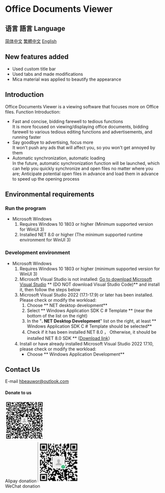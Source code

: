 # Office Documents Viewer
## 语言 語言 Language
[简体中文](/.github/res/MarkDown/zh-cn.md "查看简体中文的说明") 
[繁體中文](/.github/res/MarkDown/zh-tr.md "查看繁體中文的說明") 
[English](/.github/res/MarkDown/en.md "View English instructions")
## New features added
- Used custom title bar
- Used tabs and made modifications
- Mica material was applied to beautify the appearance
## Introduction
Office Documents Viewer is a viewing software that focuses more on Office files.
Function Introduction:  
- Fast and concise, bidding farewell to tedious functions  
    It is more focused on viewing/displaying office documents, bidding farewell to various tedious editing functions and advertisements, and running faster
- Say goodbye to advertising, focus more  
    It won't push any ads that will affect you, so you won't get annoyed by them
- Automatic synchronization, automatic loading  
    In the future, automatic synchronization function will be launched, which can help you quickly synchronize and open files no matter where you are; Anticipate potential open files in advance and load them in advance to speed up the opening process
## Environmental requirements
### Run the program
- Microsoft Windows
    1. Requires Windows 10 1803 or higher (Minimum supported version for WinUI 3)
    2. Installed NET 8.0 or higher (The minimum supported runtime environment for WinUI 3)
### Development environment 
- Microsoft Windows
    1. Requires Windows 10 1803 or higher (minimum supported version for WinUI 3)
    2. Microsoft Visual Studio is not installed:
        [Go to download Microsoft Visual Studio](https://visualstudio.microsoft.com/zh-hans/) ** (DO NOT download Visual Studio Code)** and install it, then follow the steps below
    3. Microsoft Visual Studio 2022 (17.1-17.9) or later has been installed. Please check or modify the workload:
        1. Choose ** NET desktop development**
        2. Select ** Windows Application SDK C # Template ** (near the bottom of the list on the right)
        3. In the "**. NET Desktop Development**" list on the right, at least ** Windows Application SDK C # Template should be selected**
        4. Check if it has been installed NET 8.0 ， Otherwise, it should be installed NET 8.0 SDK ** ([Download link](https://dotnet.microsoft.com/zh-cn/download/dotnet/8.0)）
    4. Install or have already installed Microsoft Visual Studio 2022 17.10, please check or modify the workload:
        - Choose ** Windows Application Development**
## Contact Us
E-mail hbeauwor@outlook.com
#### Donate to us
![Alipay](/.github/res/ass/Alipay.png)  
Alipay donation
![WeChatPay](/.github/res/ass/WeChatPay.png)  
WeChat donation